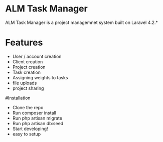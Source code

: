 # ALM Task Manager

ALM Task Manager is a project managemnet system built on Laravel 4.2.*

# Features
  - User / account creation
  - Client creation
  - Project creation
  - Task creation 
  - Assigning weights to tasks
  - file uploads
  - project sharing




#Installation
-   Clone the repo
-   Run composer install
-   Run php artisan migrate
-   Run php artisan db:seed
-   Start developing!
-   easy to setup


